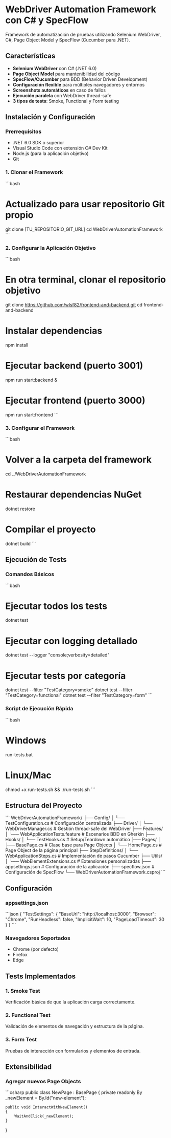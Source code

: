 # WebDriver Automation Framework con C# y SpecFlow

Framework de automatización de pruebas utilizando Selenium WebDriver, C#, Page Object Model y SpecFlow (Cucumber para .NET).

## Características

- **Selenium WebDriver** con C# (.NET 6.0)
- **Page Object Model** para mantenibilidad del código
- **SpecFlow/Cucumber** para BDD (Behavior Driven Development)
- **Configuración flexible** para múltiples navegadores y entornos
- **Screenshots automáticos** en caso de fallos
- **Ejecución paralela** con WebDriver thread-safe
- **3 tipos de tests**: Smoke, Functional y Form testing

## Instalación y Configuración

### Prerrequisitos
- .NET 6.0 SDK o superior
- Visual Studio Code con extensión C# Dev Kit
- Node.js (para la aplicación objetivo)
- Git

### 1. Clonar el Framework
\`\`\`bash
# <CHANGE> Actualizado para usar repositorio Git propio
git clone [TU_REPOSITORIO_GIT_URL]
cd WebDriverAutomationFramework
\`\`\`

### 2. Configurar la Aplicación Objetivo
\`\`\`bash
# En otra terminal, clonar el repositorio objetivo
git clone https://github.com/wlsf82/frontend-and-backend.git
cd frontend-and-backend

# Instalar dependencias
npm install

# Ejecutar backend (puerto 3001)
npm run start:backend &

# Ejecutar frontend (puerto 3000)  
npm run start:frontend
\`\`\`

### 3. Configurar el Framework
\`\`\`bash
# Volver a la carpeta del framework
cd ../WebDriverAutomationFramework

# Restaurar dependencias NuGet
dotnet restore

# Compilar el proyecto
dotnet build
\`\`\`

## Ejecución de Tests

### Comandos Básicos
\`\`\`bash
# Ejecutar todos los tests
dotnet test

# Ejecutar con logging detallado
dotnet test --logger "console;verbosity=detailed"

# Ejecutar tests por categoría
dotnet test --filter "TestCategory=smoke"
dotnet test --filter "TestCategory=functional"
dotnet test --filter "TestCategory=form"
\`\`\`

### Script de Ejecución Rápida
\`\`\`bash
# Windows
run-tests.bat

# Linux/Mac
chmod +x run-tests.sh && ./run-tests.sh
\`\`\`

## Estructura del Proyecto

\`\`\`
WebDriverAutomationFramework/
├── Config/
│   └── TestConfiguration.cs      # Configuración centralizada
├── Driver/
│   └── WebDriverManager.cs       # Gestión thread-safe del WebDriver
├── Features/
│   └── WebApplicationTests.feature # Escenarios BDD en Gherkin
├── Hooks/
│   └── TestHooks.cs              # Setup/Teardown automático
├── Pages/
│   ├── BasePage.cs               # Clase base para Page Objects
│   └── HomePage.cs               # Page Object de la página principal
├── StepDefinitions/
│   └── WebApplicationSteps.cs    # Implementación de pasos Cucumber
├── Utils/
│   └── WebElementExtensions.cs   # Extensiones personalizadas
├── appsettings.json              # Configuración de la aplicación
├── specflow.json                 # Configuración de SpecFlow
└── WebDriverAutomationFramework.csproj
\`\`\`

## Configuración

### appsettings.json
\`\`\`json
{
  "TestSettings": {
    "BaseUrl": "http://localhost:3000",
    "Browser": "Chrome",
    "RunHeadless": false,
    "ImplicitWait": 10,
    "PageLoadTimeout": 30
  }
}
\`\`\`

### Navegadores Soportados
- Chrome (por defecto)
- Firefox
- Edge

## Tests Implementados

### 1. Smoke Test
Verificación básica de que la aplicación carga correctamente.

### 2. Functional Test  
Validación de elementos de navegación y estructura de la página.

### 3. Form Test
Pruebas de interacción con formularios y elementos de entrada.

## Extensibilidad

### Agregar nuevos Page Objects
\`\`\`csharp
public class NewPage : BasePage
{
    private readonly By _newElement = By.Id("new-element");
    
    public void InteractWithNewElement()
    {
        WaitAndClick(_newElement);
    }
}
